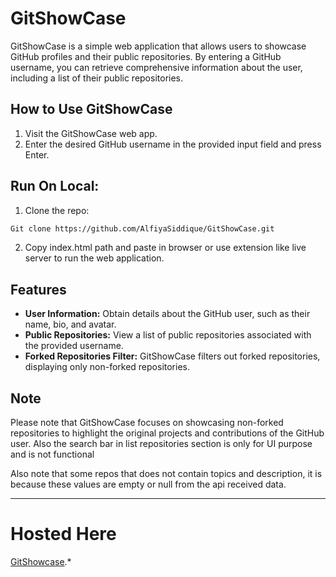 # GitShowCase

GitShowCase is a simple web application that allows users to showcase GitHub profiles and their public repositories. By entering a GitHub username, you can retrieve comprehensive information about the user, including a list of their public repositories.

## How to Use GitShowCase

1. Visit the GitShowCase web app.
2. Enter the desired GitHub username in the provided input field and press Enter.


## Run On Local:

1. Clone the repo: 
``` bash
Git clone https://github.com/AlfiyaSiddique/GitShowCase.git
```

2. Copy index.html path and paste in browser or use extension like live server to run the web application.



## Features

- **User Information:** Obtain details about the GitHub user, such as their name, bio, and avatar.
- **Public Repositories:** View a list of public repositories associated with the provided username.
- **Forked Repositories Filter:** GitShowCase filters out forked repositories, displaying only non-forked repositories.

## Note

Please note that GitShowCase focuses on showcasing non-forked repositories to highlight the original projects and contributions of the GitHub user. Also the search bar in list repositories section is only for UI purpose and is not functional

Also note that some repos that does not contain topics and description, it is because these values are empty or null from the api received data.

---

# Hosted Here
 [GitShowcase](https://alfiyasiddique.github.io/GitShowCase/).*
